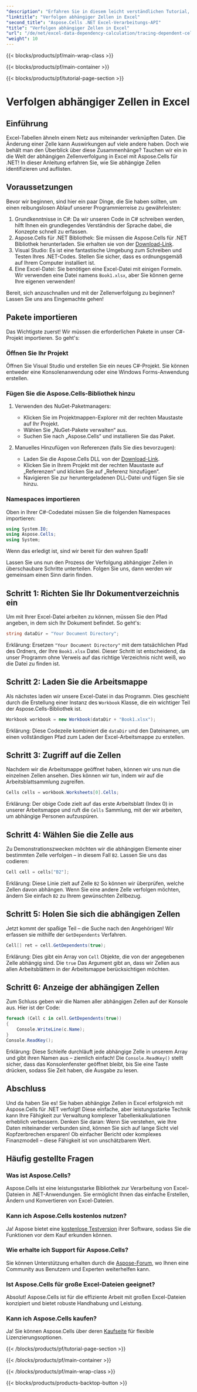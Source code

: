 ```yaml
---
"description": "Erfahren Sie in diesem leicht verständlichen Tutorial, wie Sie abhängige Zellen in Excel mit Aspose.Cells für .NET verfolgen."
"linktitle": "Verfolgen abhängiger Zellen in Excel"
"second_title": "Aspose.Cells .NET Excel-Verarbeitungs-API"
"title": "Verfolgen abhängiger Zellen in Excel"
"url": "/de/net/excel-data-dependency-calculation/tracing-dependent-cells-in-excel/"
"weight": 10
---
```


{{< blocks/products/pf/main-wrap-class >}}

{{< blocks/products/pf/main-container >}}

{{< blocks/products/pf/tutorial-page-section >}}

# Verfolgen abhängiger Zellen in Excel

## Einführung

Excel-Tabellen ähneln einem Netz aus miteinander verknüpften Daten. Die Änderung einer Zelle kann Auswirkungen auf viele andere haben. Doch wie behält man den Überblick über diese Zusammenhänge? Tauchen wir ein in die Welt der abhängigen Zellenverfolgung in Excel mit Aspose.Cells für .NET! In dieser Anleitung erfahren Sie, wie Sie abhängige Zellen identifizieren und auflisten. 

## Voraussetzungen

Bevor wir beginnen, sind hier ein paar Dinge, die Sie haben sollten, um einen reibungslosen Ablauf unserer Programmierreise zu gewährleisten:

1. Grundkenntnisse in C#: Da wir unseren Code in C# schreiben werden, hilft Ihnen ein grundlegendes Verständnis der Sprache dabei, die Konzepte schnell zu erfassen.
2. Aspose.Cells für .NET Bibliothek: Sie müssen die Aspose.Cells für .NET Bibliothek herunterladen. Sie erhalten sie von der [Download-Link](https://releases.aspose.com/cells/net/).
3. Visual Studio: Es ist eine fantastische Umgebung zum Schreiben und Testen Ihres .NET-Codes. Stellen Sie sicher, dass es ordnungsgemäß auf Ihrem Computer installiert ist. 
4. Eine Excel-Datei: Sie benötigen eine Excel-Datei mit einigen Formeln. Wir verwenden eine Datei namens `Book1.xlsx`, aber Sie können gerne Ihre eigenen verwenden!

Bereit, sich anzuschnallen und mit der Zellenverfolgung zu beginnen? Lassen Sie uns ans Eingemachte gehen!

## Pakete importieren

Das Wichtigste zuerst! Wir müssen die erforderlichen Pakete in unser C#-Projekt importieren. So geht's:

### Öffnen Sie Ihr Projekt

Öffnen Sie Visual Studio und erstellen Sie ein neues C#-Projekt. Sie können entweder eine Konsolenanwendung oder eine Windows Forms-Anwendung erstellen.

### Fügen Sie die Aspose.Cells-Bibliothek hinzu

1. Verwenden des NuGet-Paketmanagers: 
   - Klicken Sie im Projektmappen-Explorer mit der rechten Maustaste auf Ihr Projekt.
   - Wählen Sie „NuGet-Pakete verwalten“ aus.
   - Suchen Sie nach „Aspose.Cells“ und installieren Sie das Paket.

2. Manuelles Hinzufügen von Referenzen (falls Sie dies bevorzugen): 
   - Laden Sie die Aspose.Cells DLL von der [Download-Link](https://releases.aspose.com/cells/net/).
   - Klicken Sie in Ihrem Projekt mit der rechten Maustaste auf „Referenzen“ und klicken Sie auf „Referenz hinzufügen“.
   - Navigieren Sie zur heruntergeladenen DLL-Datei und fügen Sie sie hinzu.

### Namespaces importieren

Oben in Ihrer C#-Codedatei müssen Sie die folgenden Namespaces importieren:

```csharp
using System.IO;
using Aspose.Cells;
using System;
```

Wenn das erledigt ist, sind wir bereit für den wahren Spaß!

Lassen Sie uns nun den Prozess der Verfolgung abhängiger Zellen in überschaubare Schritte unterteilen. Folgen Sie uns, dann werden wir gemeinsam einen Sinn darin finden.

## Schritt 1: Richten Sie Ihr Dokumentverzeichnis ein

Um mit Ihrer Excel-Datei arbeiten zu können, müssen Sie den Pfad angeben, in dem sich Ihr Dokument befindet. So geht's:

```csharp
string dataDir = "Your Document Directory";
```

Erklärung: Ersetzen `"Your Document Directory"` mit dem tatsächlichen Pfad des Ordners, der Ihre `Book1.xlsx` Datei. Dieser Schritt ist entscheidend, da unser Programm ohne Verweis auf das richtige Verzeichnis nicht weiß, wo die Datei zu finden ist.

## Schritt 2: Laden Sie die Arbeitsmappe

Als nächstes laden wir unsere Excel-Datei in das Programm. Dies geschieht durch die Erstellung einer Instanz des `Workbook` Klasse, die ein wichtiger Teil der Aspose.Cells-Bibliothek ist.

```csharp
Workbook workbook = new Workbook(dataDir + "Book1.xlsx");
```

Erklärung: Diese Codezeile kombiniert die `dataDir` und den Dateinamen, um einen vollständigen Pfad zum Laden der Excel-Arbeitsmappe zu erstellen. 

## Schritt 3: Zugriff auf die Zellen

Nachdem wir die Arbeitsmappe geöffnet haben, können wir uns nun die einzelnen Zellen ansehen. Dies können wir tun, indem wir auf die Arbeitsblattsammlung zugreifen.

```csharp
Cells cells = workbook.Worksheets[0].Cells;
```

Erklärung: Der obige Code zielt auf das erste Arbeitsblatt (Index 0) in unserer Arbeitsmappe und ruft die `Cells` Sammlung, mit der wir arbeiten, um abhängige Personen aufzuspüren.

## Schritt 4: Wählen Sie die Zelle aus

Zu Demonstrationszwecken möchten wir die abhängigen Elemente einer bestimmten Zelle verfolgen – in diesem Fall `B2`. Lassen Sie uns das codieren:

```csharp
Cell cell = cells["B2"];
```

Erklärung: Diese Linie zielt auf Zelle `B2` So können wir überprüfen, welche Zellen davon abhängen. Wenn Sie eine andere Zelle verfolgen möchten, ändern Sie einfach `B2` zu Ihrem gewünschten Zellbezug. 

## Schritt 5: Holen Sie sich die abhängigen Zellen

Jetzt kommt der spaßige Teil – die Suche nach den Angehörigen! Wir erfassen sie mithilfe der `GetDependents` Verfahren.

```csharp
Cell[] ret = cell.GetDependents(true);
```

Erklärung: Dies gibt ein Array von `Cell` Objekte, die von der angegebenen Zelle abhängig sind. Die `true` Das Argument gibt an, dass wir Zellen aus allen Arbeitsblättern in der Arbeitsmappe berücksichtigen möchten.

## Schritt 6: Anzeige der abhängigen Zellen

Zum Schluss geben wir die Namen aller abhängigen Zellen auf der Konsole aus. Hier ist der Code:

```csharp
foreach (Cell c in cell.GetDependents(true))
{
    Console.WriteLine(c.Name);
}
Console.ReadKey();
```

Erklärung: Diese Schleife durchläuft jede abhängige Zelle in unserem Array und gibt ihren Namen aus – ziemlich einfach! Die `Console.ReadKey()` stellt sicher, dass das Konsolenfenster geöffnet bleibt, bis Sie eine Taste drücken, sodass Sie Zeit haben, die Ausgabe zu lesen.

## Abschluss

Und da haben Sie es! Sie haben abhängige Zellen in Excel erfolgreich mit Aspose.Cells für .NET verfolgt! Diese einfache, aber leistungsstarke Technik kann Ihre Fähigkeit zur Verwaltung komplexer Tabellenkalkulationen erheblich verbessern. Denken Sie daran: Wenn Sie verstehen, wie Ihre Daten miteinander verbunden sind, können Sie sich auf lange Sicht viel Kopfzerbrechen ersparen! Ob einfacher Bericht oder komplexes Finanzmodell – diese Fähigkeit ist von unschätzbarem Wert.

## Häufig gestellte Fragen

### Was ist Aspose.Cells?
Aspose.Cells ist eine leistungsstarke Bibliothek zur Verarbeitung von Excel-Dateien in .NET-Anwendungen. Sie ermöglicht Ihnen das einfache Erstellen, Ändern und Konvertieren von Excel-Dateien.

### Kann ich Aspose.Cells kostenlos nutzen?
Ja! Aspose bietet eine [kostenlose Testversion](https://releases.aspose.com/) ihrer Software, sodass Sie die Funktionen vor dem Kauf erkunden können.

### Wie erhalte ich Support für Aspose.Cells?
Sie können Unterstützung erhalten durch die [Aspose-Forum](https://forum.aspose.com/c/cells/9), wo Ihnen eine Community aus Benutzern und Experten weiterhelfen kann. 

### Ist Aspose.Cells für große Excel-Dateien geeignet?
Absolut! Aspose.Cells ist für die effiziente Arbeit mit großen Excel-Dateien konzipiert und bietet robuste Handhabung und Leistung.

### Kann ich Aspose.Cells kaufen?
Ja! Sie können Aspose.Cells über deren [Kaufseite](https://purchase.aspose.com/buy) für flexible Lizenzierungsoptionen.

{{< /blocks/products/pf/tutorial-page-section >}}

{{< /blocks/products/pf/main-container >}}

{{< /blocks/products/pf/main-wrap-class >}}

{{< blocks/products/products-backtop-button >}}